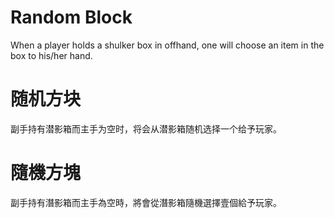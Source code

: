 # Random Block
When a player holds a shulker box in offhand, one will choose an item in the box to his/her hand.

# 随机方块
副手持有潜影箱而主手为空时，将会从潜影箱随机选择一个给予玩家。

# 隨機方塊
副手持有潛影箱而主手為空時，將會從潛影箱隨機選擇壹個給予玩家。